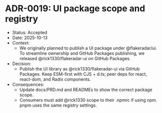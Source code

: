 # ADR-0019: UI package scope and registry
- Status: Accepted
- Date: 2025-10-13
- Context:
  - We originally planned to publish a UI package under @flakeradar/ui. To streamline ownership and GitHub Packages publishing, we released @rick1330/flakeradar-ui on GitHub Packages.
- Decision:
  - Publish the UI library as @rick1330/flakeradar-ui via GitHub Packages. Keep ESM-first with CJS + d.ts; peer deps for react, react-dom, and Radix components.
- Consequences:
  - Update docs/PRD.md and READMEs to show the correct package scope.
  - Consumers must add @rick1330 scope to their .npmrc if using npm. pnpm uses the same registry settings.